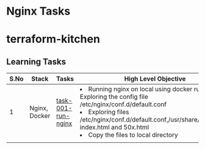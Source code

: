 # Nginx Tasks

# terraform-kitchen



## Learning Tasks


| S.No | Stack         | Tasks                                    | High Level Objective                                                                                                                                                                                                                                      | 
|------|---------------|------------------------------------------|-----------------------------------------------------------------------------------------------------------------------------------------------------------------------------------------------------------------------------------------------------------|
| 1    | Nginx, Docker | [task-001-run-nginx](task-001-run-nginx) | <li> Running nginx on local using docker run <br> Exploring the config file /etc/nginx/conf.d/default.conf <br> <li>Exploring files /etc/nginx/conf.d/default.conf,/usr/share/nginx/html index.html and 50x.html<br><li>Copy the files to local directory |
|      |               |                                          |                                                                                                                                                                                                                                                           | 












[]()